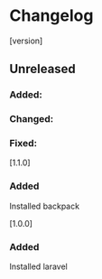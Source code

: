 # Changelog
[version]
## Unreleased
### Added:
### Changed:
### Fixed:

[1.1.0]
### Added
Installed backpack

[1.0.0]
### Added
Installed laravel
